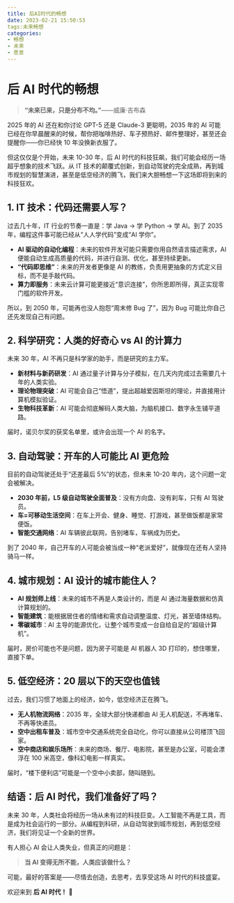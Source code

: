 ```yaml
---
title: 后AI时代的畅想
date: 2023-02-21 15:50:53
tags:未来畅想
categories:
- 畅想
- 未来
- 愿景
---
```


# 后 AI 时代的畅想

> **“未来已来，只是分布不均。”**——威廉·吉布森

2025 年的 AI 还在和你讨论 GPT-5 还是 Claude-3 更聪明，2035 年的 AI 可能已经在你早晨醒来的时候，帮你把咖啡热好、车子预热好、邮件整理好，甚至还会提醒你——你已经快 10 年没换新衣服了。

但这仅仅是个开始，未来 10-30 年，后 AI 时代的科技狂飙，我们可能会经历一场超乎想象的技术飞跃。从 IT 技术的颠覆式创新，到自动驾驶的完全成熟，再到城市规划的智慧演进，甚至是低空经济的腾飞，我们来大胆畅想一下这场即将到来的科技狂欢。

## 1. IT 技术：代码还需要人写？

过去几十年，IT 行业的节奏一直是：学 Java -> 学 Python -> 学 AI。到了 2035 年，编程这件事可能已经从“人人学代码”变成“AI 学你”。

- **AI 驱动的自动化编程**：未来的软件开发可能只需要你用自然语言描述需求，AI 便能自动生成高质量的代码，并进行自测、优化，甚至持续更新。
- **“代码即思维”**：未来的开发者更像是 AI 的教练，负责用更抽象的方式定义目标，而不是手敲代码。
- **算力即服务**：未来云计算可能更接近“意识连接”，你所思即所得，真正实现零门槛的软件开发。

所以，到 2050 年，可能再也没人抱怨“周末修 Bug 了”，因为 Bug 可能比你自己还先发现自己有问题。

## 2. 科学研究：人类的好奇心 vs AI 的计算力

未来 30 年，AI 不再只是科学家的助手，而是研究的主力军。

- **新材料与新药研发**：AI 通过量子计算与分子模拟，在几天内完成过去需要几十年的人类实验。
- **理论物理突破**：AI 可能会自己“悟道”，提出超越爱因斯坦的理论，并直接用计算机模拟验证。
- **生物科技革新**：AI 可能会彻底解码人类大脑，为脑机接口、数字永生铺平道路。

届时，诺贝尔奖的获奖名单里，或许会出现一个 AI 的名字。

## 3. 自动驾驶：开车的人可能比 AI 更危险

目前的自动驾驶还处于“还差最后 5%”的状态，但未来 10-20 年内，这个问题一定会被解决。

- **2030 年前，L5 级自动驾驶全面普及**：没有方向盘、没有刹车，只有 AI 驾驶员。
- **车=可移动生活空间**：在车上开会、健身、睡觉、打游戏，甚至做饭都是家常便饭。
- **智能交通网络**：AI 车辆彼此联网，告别堵车，车祸成为历史。

到了 2040 年，自己开车的人可能会被当成一种“老派爱好”，就像现在还有人坚持骑马一样。

## 4. 城市规划：AI 设计的城市能住人？

- **AI 规划师上线**：未来的城市不再是人类设计的，而是 AI 通过海量数据和仿真计算规划的。
- **智能建筑**：能根据居住者的情绪和需求自动调整温度、灯光，甚至墙体结构。
- **零碳城市**：AI 主导的能源优化，让整个城市变成一台自给自足的“超级计算机”。

届时，房价可能也不是问题，因为房子可能是 AI 机器人 3D 打印的，想住哪里，直接下单。

## 5. 低空经济：20 层以下的天空也值钱

过去，我们习惯了地面上的经济，如今，低空经济正在腾飞。

- **无人机物流网络**：2035 年，全球大部分快递都由 AI 无人机配送，不再堵车、不再等快递员。
- **空中出租车普及**：城市空中交通系统完全自动化，你可以直接从公司楼顶飞回家。
- **空中商店和娱乐场所**：未来的商场、餐厅、电影院，甚至是办公室，可能会漂浮在 100 米高空，像科幻电影一样真实。

届时，“楼下便利店”可能是一个空中小卖部，随叫随到。

## 结语：后 AI 时代，我们准备好了吗？

未来 30 年，人类社会将经历一场从未有过的科技巨变。人工智能不再是工具，而是成为社会运行的一部分。从编程到科研，从自动驾驶到城市规划，再到低空经济，我们将见证一个全新的世界。

有人担心 AI 会让人类失业，但真正的问题是：

> **当 AI 变得无所不能，人类应该做什么？**

可能，最好的答案是——尽情去创造，去思考，去享受这场 AI 时代的科技盛宴。

欢迎来到 **后 AI 时代！** 🚀
